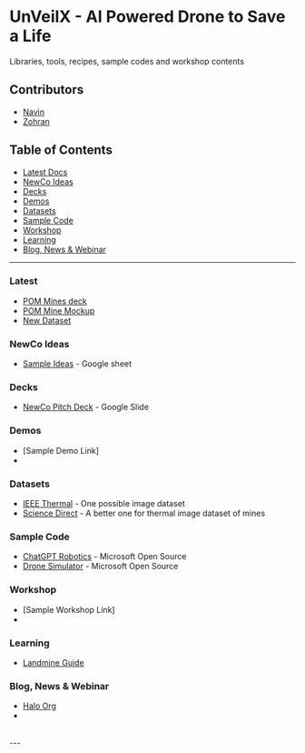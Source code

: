 # UnVeilX - AI Powered Drone to Save a Life

Libraries, tools, recipes, sample codes and workshop contents

## Contributors
- [Navin](https://github.com/navinagrawalchung07)
- [Zohran](https://github.com/zamoin)

## Table of Contents

- [Latest Docs](#latest)
- [NewCo Ideas](#newco-ideas)
- [Decks](#decks)
- [Demos](#demos)
- [Datasets](#datasets)
- [Sample Code](#sample-code)
- [Workshop](#workshop)
- [Learning](#learning)
- [Blog, News & Webinar](#blog-news--webinar)

---

### Latest
- [POM Mines deck](https://docs.google.com/presentation/d/1e8E3HpGkbENHdFpykWYtvuz-aLV_CYSlu6RGBpuXPIw/edit?usp=sharing)
- [POM Mine Mockup](https://drive.google.com/file/d/1qSU1NYX8NQ88iLAGlxIWOBqrAMsy4OlD/view?usp=sharing)
- [New Dataset](https://drive.google.com/drive/folders/1bB3MPTHTU5WEQQ9kND511h1soW2ZlwRB?usp=drive_link)

### NewCo Ideas
- [Sample Ideas](https://docs.google.com/spreadsheets/d/1175SDDvagSjWM4_4W6ypHjVgK3xnK0Cgx5-_hMp7CrI/edit?usp=sharing) - Google sheet

### Decks
- [NewCo Pitch Deck](https://docs.google.com/presentation/d/1O4C9i_v0oVQ80Kh8onCf2RDH0VmWfZRfbQFM1Q4xtco/edit?usp=sharing) - Google Slide

### Demos
- [Sample Demo Link]
- 

### Datasets
- [IEEE Thermal](https://ieee-dataport.org/open-access/landmine-thermal-image-series) - One possible image dataset
- [Science Direct](https://www.sciencedirect.com/science/article/pii/S2352340923005437) - A better one for thermal image dataset of mines

### Sample Code
- [ChatGPT Robotics](https://github.com/microsoft/PromptCraft-Robotics) - Microsoft Open Source
- [Drone Simulator](https://github.com/microsoft/AirSim) - Microsoft Open Source

### Workshop
- [Sample Workshop Link]
- 

### Learning
- [Landmine Guide](https://science.howstuffworks.com/landmine.htm)

### Blog, News & Webinar
- [Halo Org](https://www.halousa.org/where-we-work/europe-and-caucasus/ukraine/)
- 


<br>
---

